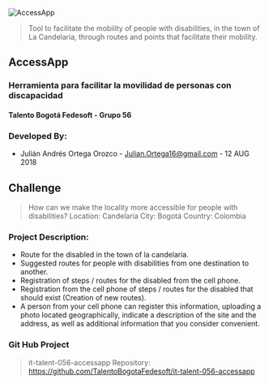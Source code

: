 
![AccessApp](https://github.com/TalentoBogotaFedesoft/it-talent-056-accessapp/blob/master/AccessApp%20Project/Logo/AccessAppLogo.png)
>Tool to facilitate the mobility of people with disabilities, in the town of La Candelaria, through routes and points that facilitate their mobility.

## AccessApp
### Herramienta para facilitar la movilidad de personas con discapacidad
#### Talento Bogotá Fedesoft - Grupo 56

### Developed By:
* Julián Andrés Ortega Orozco - Julian.Ortega16@gmail.com - 12 AUG 2018

## Challenge
>How can we make the locality more accessible for people with disabilities?
>Location: Candelaria
>City: Bogotá
>Country: Colombia


### Project Description: 
* Route for the disabled in the town of la candelaria.
* Suggested routes for people with disabilities from one destination to another.
* Registration of steps / routes for the disabled from the cell phone.
* Registration from the cell phone of steps / routes for the disabled that should exist (Creation of new routes).
* A person from your cell phone can register this information, uploading a photo located geographically, indicate a description of the site and the address, as well as additional information that you consider convenient.

### Git Hub Project
>it-talent-056-accessapp
>Repository: https://github.com/TalentoBogotaFedesoft/it-talent-056-accessapp